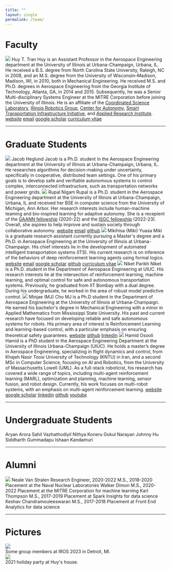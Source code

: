 ```yaml
---
title: ""
layout: single
permalink: /team/
---
```


# Faculty

<figure-team>
    <img src="{{ site.url }}{{ site.baseurl }}/assets/images/team/huy.jpg">
    <figcaption-team>
        <span class="name">Huy T. Tran</span>
        <span class="info">
            Huy is an Assistant Professor in the Aerospace Engineering department at the University of Illinois at Urbana-Champaign, Urbana, IL. He received a B.S. degree from North Carolina State University, Raleigh, NC in 2008, and an M.S. degree from the University of Wisconsin–Madison, Madison, WI, in 2010, both in Mechanical Engineering. He received M.S. and Ph.D. degrees in Aerospace Engineering from the Georgia Institute of Technology, Atlanta, GA, in 2014 and 2015. Subsequently, he was a Senior Multi-disciplinary Systems Engineer at the MITRE Corporation before joining the University of Illinois. He is an affiliate of the <a href="https://csl.illinois.edu/">Coordinated Science Laboratory</a>, <a href="https://robotics.illinois.edu/">Illinois Robotics Group</a>, <a href="https://autonomy.illinois.edu">Center for Autonomy</a>, <a href="https://stii.illinois.edu/">Smart Transportation Infrastructure Initiative</a>, and <a href="https://appliedresearch.illinois.edu/">Applied Research Institute</a>.
        </span>
        <!-- remove logos if not needed -->
        <span class="logo"><i class="fas fa-fw fa-link"></i> <a href="http://huytrtran.github.io">website</a></span>
        <span class="logo"><i class="fas fa-fw fa-envelope-square"></i> <a href="mailto:huytran1@illinois.edu">email</a></span>
        <span class="logo"><i class="fa fa-graduation-cap"></i> <a href="https://scholar.google.com/citations?user=TgaPukcAAAAJ&hl=en">google scholar</a></span>
        <!-- <span class="logo"><i class="fab fa-fw fa-github"></i> <a href="https://github.com/huytrtran">GitHub</a></span> -->
        <span class="logo"><i class="fas fa-fw fa-file-alt"></i> <a href="{{ site.url }}{{ site.baseurl }}/assets/pdfs/huy-cv.pdf">curriculum vitae</a></span>
    </figcaption-team>
</figure-team>

---

# Graduate Students

<figure-team>
    <img src="{{ site.url }}{{ site.baseurl }}/assets/images/team/jacob.jpg">
    <figcaption-team>
        <span class="name">Jacob Heglund</span>
        <span class="info">
            Jacob is a Ph.D. student in the Aerospace Engineering department at the University of Illinois at Urbana-Champaign, Urbana, IL. He researches algorithms for decision-making under uncertainty, specifically in cooperative, distributed team settings. One of his primary goals is to develop safe and verifiable autonomous systems to control complex, interconnected infrastructure, such as transportation networks and power grids.
        </span>
    </figcaption-team>
</figure-team>

<figure-team>
    <img src="{{ site.url }}{{ site.baseurl }}/assets/images/team/rupal.jpg">
    <figcaption-team>
        <span class="name">Rupal Nigam</span>
        <span class="info">
            Rupal is a Ph.D. student in the Aerospace Engineering department at the University of Illinois at Urbana-Champaign, Urbana, IL and received her BSE in computer science from the University of Michigan, Ann Arbor. Her research interests include human-machine teaming and bio-inspired learning for adaptive autonomy. She is a recepient of the <a href="https://www2.ed.gov/programs/gaann/index.html">GAANN fellowship</a> (2020-22) and the <a href="https://isgc.aerospace.illinois.edu/fellowship-information/">ISGC fellowship</a> (2022-23). Overall, she aspires to help improve and sustain society through collaborative autonomy.
        </span>
        <span class="logo"><i class="fas fa-fw fa-link"></i> <a href="www.rupalnigam.com">website</a></span>
        <span class="logo"><i class="fas fa-fw fa-envelope-square"></i> <a href="mailto:rupaln2@illinois.edu">email</a></span>
        <span class="logo"><i class="fab fa-fw fa-github"></i> <a href="https://github.com/apurl1">github</a></span>
    </figcaption-team>
</figure-team>

<figure-team>
    <img src="{{ site.url }}{{ site.baseurl }}/assets/images/team/miki.jpg">
    <figcaption-team>
        <span class="name">Mikihisa (Miki) Yuasa</span>
        <span class="info">
            Miki is a graduate research assistant currently pursuing a Master's degree and a Ph.D. in Aerospace Engineering at the University of Illinois at Urbana-Champaign. His chief interests lie in the development of automated intelligent transportation systems (ITS). His current research is on inference of the behaviors of deep reinforcement learning agents using formal logics.
        </span>
        <!-- remove logos if not needed -->
        <span class="logo"><i class="fas fa-fw fa-link"></i> <a href="https://miki-yuasa.github.io/">website</a></span>
        <span class="logo"><i class="fas fa-fw fa-envelope-square"></i> <a href="mailto:myuasa2@illinois.edu">email</a></span>
        <span class="logo"><i class="fa fa-graduation-cap"></i> <a href="https://scholar.google.com/citations?user=NiRKTWkAAAAJ&hl=en">google scholar</a></span>
        <span class="logo"><i class="fab fa-fw fa-github"></i> <a href="https://github.com/miki-yuasa">github</a></span>
        <span class="logo"><i class="fas fa-fw fa-file-alt"></i> <a href="https://miki-yuasa.github.io/CV_Mikihisa_Yuasa.pdf">curriculum vitae</a></span>
    </figcaption-team>
</figure-team>

<figure-team>
    <img src="{{ site.url }}{{ site.baseurl }}/assets/images/team/niket.png">
    <figcaption-team>
        <span class="name">Niket Parikh</span>
        <span class="info">
            Niket is a Ph.D. student in the Department of Aerospace Engineering at UIUC. His research interests lie at the intersection of reinforcement learning, machine learning, and optimal control for safe and autonomous transportation systems. Previously, he graduated from IIT Bombay with a dual degree. During his undergraduate, he worked in the area of robust model predictive control.
        </span>
    </figcaption-team>
</figure-team>

<figure-team>
    <img src="{{ site.url }}{{ site.baseurl }}/assets/images/team/minjae.jpg">
    <figcaption-team>
        <span class="name">Minjae (MJ) Cho</span>
        <span class="info">
            MJ is a Ph.D student in the Department of Aerospace Engineering at the University of Illinois at Urbana-Champaign. He earned his bachelor's degree in Mechanical Engineering with a minor in Applied Mathematics from Mississippi State University. His past and current research have focused on developing reliable and safe autonomous systems for robots. His primary area of interest is Reinforcement Learning and learning-based control, with a particular emphasis on ensuring theoretical safety guarantees.
        </span>
        <!-- remove logos if not needed -->
        <span class="logo"><i class="fas fa-fw fa-link"></i> <a href="https://sites.google.com/view/mj-academics/about-myself?authuser=0">website</a></span>
        <span class="logo"><i class="fab fa-fw fa-github"></i> <a href="https://github.com/Mgineer117">github</a></span>
        <span class="logo"><i class="fab fa-fw fa-linkedin"></i> <a href="https://www.linkedin.com/in/minjae-cho-407b9a224/">linkedin</a></span>
    </figcaption-team>
</figure-team>

<figure-team>
    <img src="{{ site.url }}{{ site.baseurl }}/assets/images/team/hamid-close.jpg">
    <figcaption-team>
        <span class="name">Hamid Osooli</span>
        <span class="info">
            Hamid is a PhD student in the Aerospace Engineering Department at the University of Illinois Urbana-Champaign (UIUC). He holds a master’s degree in Aerospace Engineering, specializing in flight dynamics and control, from Khajeh Nasir Toosi University of Technology (KNTU) in Iran, and a second MSc in Computer Science, focusing on AI and Robotics, from the University of Massachusetts Lowell (UML). As a full-stack roboticist, his research has covered a wide range of topics, including multi-agent reinforcement learning (MARL), optimization and planning, machine learning, sensor fusion, and robot design. Currently, his work focuses on multi-robot systems, with an emphasis on multi-agent reinforcement learning.
        </span>
        <span class="logo"><i class="fas fa-fw fa-link"></i> <a href="https://hamidosooli.github.io">website</a></span>
        <span class="logo"><i class="fa fa-graduation-cap"></i> <a href="https://scholar.google.com/citations?user=rsbS_tsAAAAJ">google scholar</a></span>
        <span class="logo"><i class="fab fa-fw fa-linkedin"></i> <a href="https://www.linkedin.com/in/hamid-osooli-a53b9954">linkedin</a></span>
        <span class="logo"><i class="fab fa-fw fa-github"></i> <a href="https://github.com/miki-yuasa">github</a></span>
        <span class="logo"><i class="fab fa-fw fa-youtube"></i> <a href="https://www.youtube.com/channel/UC5iIBR1xuRwuiYDC4rora5g">youtube</a></span>
    </figcaption-team>
</figure-team>

---

# Undergraduate Students

<nofigure-ugrad>
    <caption-ugrad>
        <span class="name">Aryan Arora</span>
    </caption-ugrad>
</nofigure-ugrad>

<nofigure-ugrad>
    <caption-ugrad>
        <span class="name">Sahil Vazhathodiyil</span>
    </caption-ugrad>
</nofigure-ugrad>

<nofigure-ugrad>
    <caption-ugrad>
        <span class="name">Nithya Koneru</span>
    </caption-ugrad>
</nofigure-ugrad>

<nofigure-ugrad>
    <caption-ugrad>
        <span class="name">Gokul Narayan</span>
    </caption-ugrad>
</nofigure-ugrad>

<nofigure-ugrad>
    <caption-ugrad>
        <span class="name">Johnny Hu</span>
    </caption-ugrad>
</nofigure-ugrad>

<nofigure-ugrad>
    <caption-ugrad>
        <span class="name">Siddharth Gummadapu</span>
    </caption-ugrad>
</nofigure-ugrad>

<nofigure-ugrad>
    <caption-ugrad>
        <span class="name">Ishaan Kandamuri</span>
    </caption-ugrad>
</nofigure-ugrad>

---

# Alumni

<figure-team>
    <img src="{{ site.url }}{{ site.baseurl }}/assets/images/team/neale.png">
    <figcaption-team>
        <span class="name">Neale Van Stralen</span>
        <span class="info">
            Research Engineer, 2020-2022
        </span>
        <span class="info">
            M.S., 2018-2020
        </span>
        <span class="info">
            Placement at the Naval Nuclear Laboratories
        </span>
    </figcaption-team>
</figure-team>

<figure-team>
    <!-- <img src="{{ site.url }}{{ site.baseurl }}/assets/images/niket.png"> -->
    <figcaption-team>
        <span class="name">Walker Dimon</span>
        <span class="info">
            M.S., 2020-2022
        </span>
        <span class="info">
            Placement at the MITRE Corporation for machine learning
        </span>
    </figcaption-team>
</figure-team>

<figure-team>
    <!-- <img src="{{ site.url }}{{ site.baseurl }}/assets/images/niket.png"> -->
    <figcaption-team>
        <span class="name">Karl Thompson</span>
        <span class="info">
            M.S., 2017-2019
        </span>
        <span class="info">
            Placement at Spark Insights for data science
        </span>
    </figcaption-team>
</figure-team>

<figure-team>
    <!-- <img src="{{ site.url }}{{ site.baseurl }}/assets/images/niket.png"> -->
    <figcaption-team>
        <span class="name">Keshav Chandramouleeswaran</span>
        <span class="info">
            M.S., 2017-2018
        </span>
        <span class="info">
            Placement at Front End Analytics for data science
        </span>
    </figcaption-team>
</figure-team>

---

# Pictures

<figure-full-caption>
	<a href="{{ site.url }}{{ site.baseurl }}/assets/images/team/2023-iros.jpg"><img src="{{ site.url }}{{ site.baseurl }}/assets/images/team/2023-iros.jpg"></a>
	<figcaption>Some group members at IROS 2023 in Detroit, MI.</figcaption>
</figure-full-caption>

<figure-full-caption>
	<a href="{{ site.url }}{{ site.baseurl }}/assets/images/team/2021-holiday.jpg"><img src="{{ site.url }}{{ site.baseurl }}/assets/images/team/2021-holiday.jpg"></a>
	<figcaption>2021 holiday party at Huy's house.</figcaption>
</figure-full-caption>
